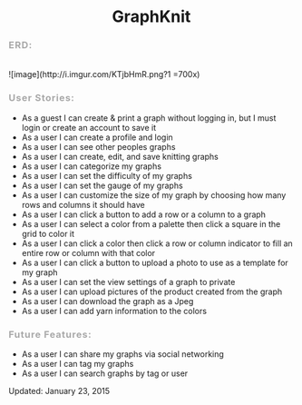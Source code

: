 <h1 style="text-align: center; font-size: 48px, color: red">GraphKnit</h1>

<h3 style=" letter-spacing: 1px; color: darkgrey">ERD:</h3>
<br>
![image](http://i.imgur.com/KTjbHmR.png?1  =700x)

<h3 style=" letter-spacing: 1px; color: darkgrey">User Stories:</h3>
<ul>
	<li>As a guest I can create & print a graph without logging in, but I must login or create an account to save it</li>
	<li>As a user I can create a profile and login</li>
	<li>As a user I can see other peoples graphs</li>
	<li>As a user I can create, edit, and save knitting graphs</li>
	<li>As a user I can categorize my graphs</li>
	<li>As a user I can set the difficulty of my graphs</li>
	<li>As a user I can set the gauge of my graphs</li>
	<li>As a user I can customize the size of my graph by choosing how many rows and columns it should have</li>
	<li>As a user I can click a button to add a row or a column to a graph</li>
	<li>As a user I can select a color from a palette then click a square in the grid to color it</li>
	<li>As a user I can click a color then click a row or column indicator to fill an entire row or column with that color</li>
	<li>As a user I can click a button to upload a photo to use as a template for my graph</li>
	<li>As a user I can set the view settings of a graph to private</li>
	<li>As a user I can upload pictures of the product created from the graph</li>
	<li>As a user I can download the graph as a Jpeg</li>
	<li>As a user I can add yarn information to the colors</li>
</ul>

<h3 style=" letter-spacing: 1px; color: darkgrey">Future Features:</h3>
<ul>
	<li>As a user I can share my graphs via social networking</li>
	<li>As a user I can tag my graphs</li>
	<li>As a user I can search graphs by tag or user</li>
</ul>
Updated: January 23, 2015